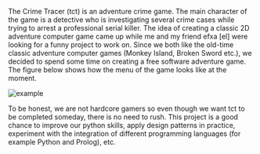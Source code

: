 The Crime Tracer (tct) is an adventure crime game. The main character of the game is a detective who is investigating several 
crime cases while trying to arrest a professional serial killer. The idea of creating a classic 2D adventure  computer game 
came up while me and my friend efxa [el]  were looking for a funny project to work on. Since we both like the old-time 
classic adventure computer games (Monkey Island, Broken Sword etc.), we decided to spend some time on creating a free 
software adventure game. The figure below shows how the menu of the game looks like at the moment.

![example](http://i66.tinypic.com/2lig1mg.png)

To be honest, we are not hardcore gamers so even though we want tct to be completed someday, there is no need to rush. 
This project is a good chance to improve our python skills, apply design patterns in practice, experiment with the 
integration of different programming languages (for example Python and Prolog), etc.
